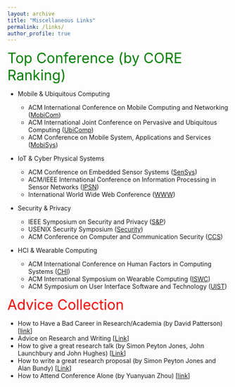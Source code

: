 ```yaml
---
layout: archive
title: "Miscellaneous Links"
permalink: /links/
author_profile: true
---
```


<font size="6" color="green">Top Conference (by CORE Ranking)</font>

- Mobile & Ubiquitous Computing
	- ACM International Conference on Mobile Computing and Networking ([MobiCom](http://portal.core.edu.au/conf-ranks/27/))
	- ACM International Joint Conference on Pervasive and Ubiquitous Computing ([UbiComp](http://portal.core.edu.au/conf-ranks/1825/))
	- ACM Conference on Mobile System, Applications and Services ([MobiSys](http://portal.core.edu.au/conf-ranks/45/))

- IoT & Cyber Physical Systems
	- ACM Conference on Embedded Sensor Systems ([SenSys](http://portal.core.edu.au/conf-ranks/15/))
	- ACM/IEEE International Conference on Information Processing in Sensor Networks ([IPSN](http://portal.core.edu.au/conf-ranks/823/))
	- International World Wide Web Conference ([WWW](http://portal.core.edu.au/conf-ranks/1548/))

- Security & Privacy
	- IEEE Symposium on Security and Privacy ([S&P](http://portal.core.edu.au/conf-ranks/750/))
	- USENIX Security Symposium ([Security](http://portal.core.edu.au/conf-ranks/1841/))
	- ACM Conference on Computer and Communication Security ([CCS](http://portal.core.edu.au/conf-ranks/12/))

- HCI & Wearable Computing
	- ACM International Conference on Human Factors in Computing Systems ([CHI](http://portal.core.edu.au/conf-ranks/1053/))
	- ACM International Symposium on Wearable Computing ([ISWC](http://portal.core.edu.au/conf-ranks/708/))
	- ACM Symposium on User Interface Software and Technology ([UIST](http://portal.core.edu.au/conf-ranks/66/))


<font size="6" color="red"> Advice Collection </font>

 - How to Have a Bad Career in Research/Academia (by David Patterson) [[link](https://www.youtube.com/watch?v=Rn1w4MRHIhc)]
 - Advice on Research and Writing [[Link](http://www.cs.cmu.edu/afs/cs.cmu.edu/user/mleone/web/how-to.html)]
 - How to give a great research talk (by Simon Peyton Jones, John Launchbury and John Hughes) [[Link](https://www.microsoft.com/en-us/research/academic-program/give-great-research-talk/)]
 - How to write a great research proposal (by Simon Peyton Jones and Alan Bundy) [[Link](https://www.microsoft.com/en-us/research/academic-program/how-to-write-a-great-research-proposal/)]
 - How to Attend Conference Alone (by Yuanyuan Zhou) [[link](https://whova.com/blog/7-tips-for-attending-a-conference-alone-and-having-a-good-time-blog/)]


